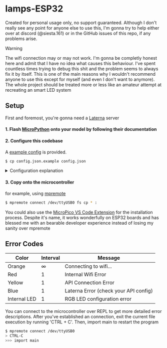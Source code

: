 # lamps-ESP32

Created for personal usage only, no support guaranteed. Although I don't really see any point for anyone else to use this, I'm gonna try to help either over at discord (@siesta.161) or in the GitHub issues of this repo, if any problems arise.

> [!WARNING]
> The wifi connection may or may not work. I'm gonna be completly honest here
> and admit that I have no idea what causes this behaviour. 
> I've spent countless times trying to debug this shit and the problem seems to always fix it by itself. 
> This is one of the main reasons why I wouldn't recommend anyone to use this except for myself (and even I don't want to anymore). The whole project should be treated more or less like an amateur attempt at recreating an smart LED system

## Setup

First and foremost, you're gonna need a [Laterna](https://github.com/siestaw/laterna?tab=readme-ov-file#%EF%B8%8F-setup) server

#### 1. Flash [MicroPython](https://docs.micropython.org/en/latest/esp32/tutorial/intro.html) onto your model by following their documentation

#### 2. Configure this codebase

A [example config](https://github.com/siestaw/laterna-esp32/blob/main/config.json.example) is provided.

```sh
$ cp config.json.example config.json
```

<details><summary>Configuration explanation</summary>

```jsonc
{
    "wifi": {
        "SSID": "", // Name of the Wifi Network
        "password": "" // Pasword of the Wifi Network
    },
    "api": {
        "url": "http://...:8080/", // Laterna API address
        "token": "", // Laterna API token
        "id": 1, // Laterna Controller ID
        "poll_interval": 5 // Seconds to wait before pinging the server for color updates
    },
    "led": {
        "red": 26, // PIN of the red LED
        "green": 27, // PIN of the green LED
        "blue": 25, // PIN of the blue LED
        "internal": 2 // PIN of the internal LED (probably doesn't need to be changed)
    }
}
```

For more information on how to configure your Laterna server (token, controller ID), consult the [Laterna api documentation](https://github.com/siestaw/Laterna?tab=readme-ov-file#-api-documentation)

</details>

#### 3. Copy onto the microcontroller

for example, using [mpremote](https://docs.micropython.org/en/latest/reference/mpremote.html)

```sh
$ mpremote connect /dev/ttyUSB0 fs cp * :
```

You could also use the [MicroPico VS Code Extension](https://github.com/paulober/MicroPico) for the installation process. Despite it's name, it works wonderfully on ESP32 boards and has blessed me with an bearable developer experience instead of losing my sanity over mpremote

## Error Codes

| Color        | Interval | Message                               |
|--------------|----------|---------------------------------------|
| Orange       | ∞        | Connecting to wifi...                 |
| Red          | 1        | Internal Wifi Error                   |
| Yellow       | 1        | API Connection Error                  |
| Blue         | 1        | Laterna Error (check your API config) |
| Internal LED | 1        | RGB LED configuration error           |

You can connect to the microcontroller over REPL to get more detailed error descriptions. After you've established an connection, exit the current file execution by running 'CTRL + C'. Then, import main to restart the program

```sh
$ mpremote connect /dev/ttyUSB0
> CTRL-C
>>> import main
```
